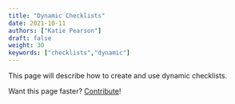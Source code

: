 ```yaml
---
title: "Dynamic Checklists"
date: 2021-10-11
authors: ["Katie Pearson"]
draft: false
weight: 30
keywords: ["checklists","dynamic"]
---
```


This page will describe how to create and use dynamic checklists.

Want this page faster? [Contribute](/docs/contribute/)!
